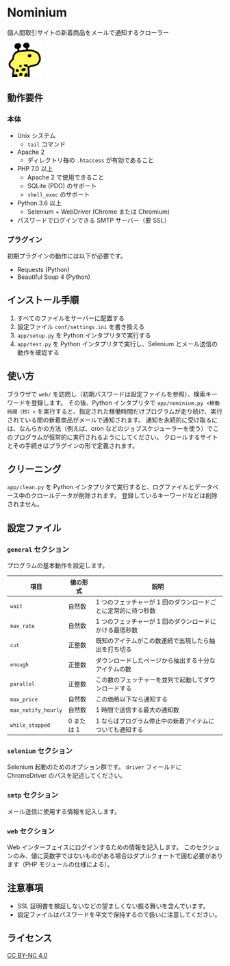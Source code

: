 # Nominium

個人間取引サイトの新着商品をメールで通知するクローラー

<img src="web/assets/ziraffe.png" width="80px" height="80px">

## 動作要件

### 本体

- Unix システム
  - `tail` コマンド
- Apache 2
  - ディレクトリ毎の `.htaccess` が有効であること
- PHP 7.0 以上
  - Apache 2 で使用できること
  - SQLite (PDO) のサポート
  - `shell_exec` のサポート
- Python 3.6 以上
  - Selenium + WebDriver (Chrome または Chromium)
- パスワードでログインできる SMTP サーバー（要 SSL）

### プラグイン

初期プラグインの動作には以下が必要です。

- Requests (Python)
- Beautiful Soup 4 (Python)

## インストール手順

1. すべてのファイルをサーバーに配置する
2. 設定ファイル `conf/settings.ini` を書き換える
3. `app/setup.py` を Python インタプリタで実行する
4. `app/test.py` を Python インタプリタで実行し、Selenium とメール送信の動作を確認する

## 使い方

ブラウザで `web/` を訪問し（初期パスワードは設定ファイルを参照）、検索キーワードを登録します。
その後、Python インタプリタで `app/nominium.py <稼働時間（秒）>` を実行すると、指定された稼働時間だけプログラムが走り続け、実行されている間の新着商品がメールで通知されます。
通知を永続的に受け取るには、なんらかの方法（例えば、cron などのジョブスケジューラーを使う）でこのプログラムが恒常的に実行されるようにしてください。
クロールするサイトとその手続きはプラグインの形で定義されます。

## クリーニング

`app/clean.py` を Python インタプリタで実行すると、ログファイルとデータベース中のクロールデータが削除されます。
登録しているキーワードなどは削除されません。

## 設定ファイル

### `general` セクション

プログラムの基本動作を設定します。

| 項目                | 値の形式   | 説明                                                          |
|---------------------|------------|---------------------------------------------------------------|
| `wait`              | 自然数     | 1 つのフェッチャーが 1 回のダウンロードごとに定常的に待つ秒数 |
| `max_rate`          | 自然数     | 1 つのフェッチャーが 1 回のダウンロードにかける最低秒数       |
| `cut`               | 正整数     | 既知のアイテムがこの数連続で出現したら抽出を打ち切る          |
| `enough`            | 正整数     | ダウンロードしたページから抽出する十分なアイテムの数          |
| `parallel`          | 正整数     | この数のフェッチャーを並列で起動してダウンロードする          |
| `max_price`         | 自然数     | この価格以下なら通知する                                      |
| `max_notify_hourly` | 自然数     | 1 時間で送信する最大の通知数                                  |
| `while_stopped`     | 0 または 1 | 1 ならばプログラム停止中の新着アイテムについても通知する      |

### `selenium` セクション

Selenium 起動のためのオプション群です。
`driver` フィールドに ChromeDriver のパスを記述してください。

### `smtp` セクション

メール送信に使用する情報を記入します。

### `web` セクション

Web インターフェイスにログインするための情報を記入します。
このセクションのみ、値に英数字ではないものがある場合はダブルクォートで囲む必要があります（PHP モジュールの仕様による）。

## 注意事項

- SSL 証明書を検証しないなどの望ましくない振る舞いを含んでいます。
- 設定ファイルはパスワードを平文で保持するので扱いに注意してください。

## ライセンス

[CC BY-NC 4.0](LICENSE)
